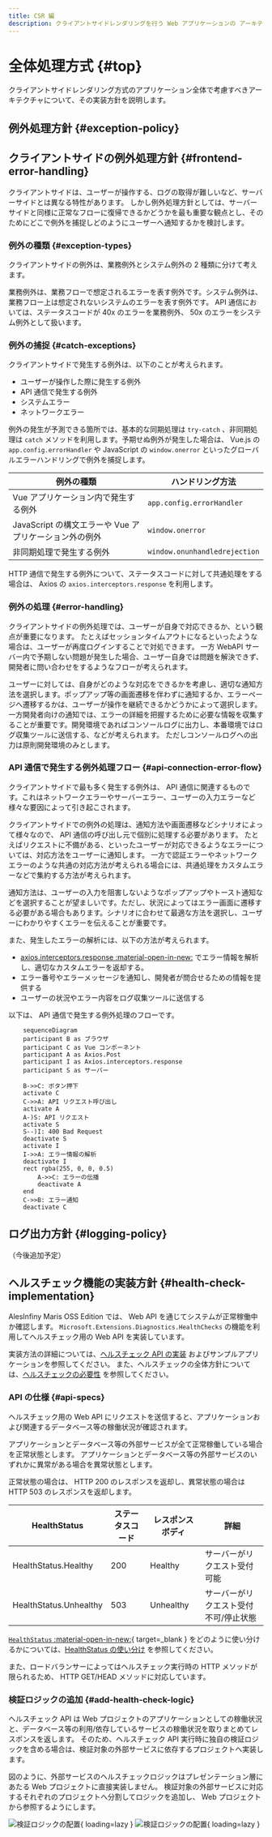 ```yaml
---
title: CSR 編
description: クライアントサイドレンダリングを行う Web アプリケーションの アーキテクチャについて解説します。
---
```


# 全体処理方式 {#top}

クライアントサイドレンダリング方式のアプリケーション全体で考慮すべきアーキテクチャについて、その実装方針を説明します。

## 例外処理方針 {#exception-policy}

<!-- ## サーバーサイドの例外処理 -->

## クライアントサイドの例外処理方針 {#frontend-error-handling}

クライアントサイドは、ユーザーが操作する、ログの取得が難しいなど、サーバーサイドとは異なる特性があります。
しかし例外処理方針としては、サーバーサイドと同様に正常なフローに復帰できるかどうかを最も重要な観点とし、そのためにどこで例外を捕捉しどのようにユーザーへ通知するかを検討します。

### 例外の種類 {#exception-types}

クライアントサイドの例外は、業務例外とシステム例外の 2 種類に分けて考えます。

業務例外は、業務フローで想定されるエラーを表す例外です。システム例外は、業務フロー上は想定されないシステムのエラーを表す例外です。
API 通信においては、ステータスコードが 40x のエラーを業務例外、 50x のエラーをシステム例外として扱います。

### 例外の捕捉 {#catch-exceptions}

クライアントサイドで発生する例外は、以下のことが考えられます。

- ユーザーが操作した際に発生する例外
- API 通信で発生する例外
- システムエラー
- ネットワークエラー

例外の発生が予測できる箇所では、基本的な同期処理は `try-catch` 、非同期処理は `catch` メソッドを利用します。予期せぬ例外が発生した場合は、 Vue.js の `app.config.errorHandler` や JavaScript の `window.onerror` といったグローバルエラーハンドリングで例外を捕捉します。

| 例外の種類                                            | ハンドリング方法              |
| ---------------------------------------------------- | ----------------------------- |
| Vue アプリケーション内で発生する例外                   | `app.config.errorHandler`    |
| JavaScript の構文エラーや Vue アプリケーション外の例外 | `window.onerror`             |
| 非同期処理で発生する例外                              | `window.onunhandledrejection` |

HTTP 通信で発生する例外について、ステータスコードに対して共通処理をする場合は、 Axios の `axios.interceptors.response` を利用します。

### 例外の処理 {#error-handling}

クライアントサイドの例外処理では、ユーザーが自身で対応できるか、という観点が重要になります。
たとえばセッションタイムアウトになるといったような場合は、ユーザーが再度ログインすることで対処できます。
一方 WebAPI サーバー内で予期しない問題が発生した場合、ユーザー自身では問題を解決できず、開発者に問い合わせをするようなフローが考えられます。

ユーザーに対しては、自身がどのような対応をできるかを考慮し、適切な通知方法を選択します。ポップアップ等の画面遷移を伴わずに通知するか、エラーページへ遷移するかは、ユーザーが操作を継続できるかどうかによって選択します。
一方開発者向けの通知では、エラーの詳細を把握するために必要な情報を収集することが重要です。開発環境であればコンソールログに出力し、本番環境ではログ収集ツールに送信する、などが考えられます。
ただしコンソールログへの出力は原則開発環境のみとします。

### API 通信で発生する例外処理フロー {#api-connection-error-flow}

クライアントサイドで最も多く発生する例外は、 API 通信に関連するものです。これはネットワークエラーやサーバーエラー、ユーザーの入力エラーなど様々な要因によって引き起こされます。

クライアントサイドでの例外の処理は、通知方法や画面遷移などシナリオによって様々なので、 API 通信の呼び出し元で個別に処理する必要があります。
たとえばリクエストに不備がある、といったユーザーが対応できるようなエラーについては、対応方法をユーザーに通知します。
一方で認証エラーやネットワークエラーのような共通の対応方法が考えられる場合には、共通処理をカスタムエラーなどで集約する方法が考えられます。

通知方法は、ユーザーの入力を阻害しないようなポップアップやトースト通知などを選択することが望ましいです。ただし、状況によってはエラー画面に遷移する必要がある場合もあります。シナリオに合わせて最適な方法を選択し、ユーザーにわかりやすくエラーを伝えることが重要です。

また、発生したエラーの解析には、以下の方法が考えられます。

- [axios.interceptors.response :material-open-in-new:](https://axios-http.com/ja/docs/interceptors) でエラー情報を解析し、適切なカスタムエラーを返却する。
- エラー番号やエラーメッセージを通知し、開発者が問合せるための情報を提供する
- ユーザーの状況やエラー内容をログ収集ツールに送信する

以下は、 API 通信で発生する例外処理のフローです。

```mermaid
    sequenceDiagram
    participant B as ブラウザ
    participant C as Vue コンポーネント
    participant A as Axios.Post
    participant I as Axios.interceptors.response
    participant S as サーバー
    
    B->>C: ボタン押下
    activate C
    C->>A: API リクエスト呼び出し
    activate A
    A-)S: API リクエスト
    activate S
    S--)I: 400 Bad Request
    deactivate S
    activate I
    I->>A: エラー情報の解析
    deactivate I
    rect rgba(255, 0, 0, 0.5)
        A->>C: エラーの伝播
        deactivate A
    end
    C->>B: エラー通知
    deactivate C
```

## ログ出力方針 {#logging-policy}

（今後追加予定）

<!-- ### トランザクション管理 -->

<!-- ## 入力値検査方針 {#validation-policy} -->

<!-- ### セキュリティ対策 -->

## ヘルスチェック機能の実装方針 {#health-check-implementation}

AlesInfiny Maris OSS Edition では、 Web API を通じてシステムが正常稼働中か確認します。
`Microsoft.Extensions.Diagnostics.HealthChecks` の機能を利用してヘルスチェック用の Web API を実装しています。

実装方法の詳細については、[ヘルスチェック API の実装](../../guidebooks/how-to-develop/dotnet/health-check-api.md) およびサンプルアプリケーションを参照してください。
また、ヘルスチェックの全体方針については、[ヘルスチェックの必要性](../overview/dotnet-application-processing-system/health-check-necessity.md) を参照してください。

### API の仕様 {#api-specs}

ヘルスチェック用の Web API にリクエストを送信すると、アプリケーションおよび関連するデータベース等の稼働状況が確認されます。

アプリケーションとデータベース等の外部サービスが全て正常稼働している場合を正常状態とします。
アプリケーションとデータベース等の外部サービスのいずれかに異常がある場合を異常状態とします。

正常状態の場合は、 HTTP 200 のレスポンスを返却し、異常状態の場合は HTTP 503 のレスポンスを返却します。

|      HealthStatus      | ステータスコード | レスポンスボディ |                   詳細                   |
| ---------------------- | ---------------- | ---------------- | ---------------------------------------- |
| HealthStatus.Healthy   | 200              | Healthy          | サーバーがリクエスト受付可能             |
| HealthStatus.Unhealthy | 503              | Unhealthy        | サーバーがリクエスト受付不可/停止状態   |

[`HealthStatus` :material-open-in-new:](https://learn.microsoft.com/ja-jp/dotnet/api/microsoft.extensions.diagnostics.healthchecks.healthstatus){ target=_blank } をどのように使い分けるかについては、[HealthStatus の使い分け](../../guidebooks/how-to-develop/dotnet/health-check-api.md#health-status) を参照してください。

また、ロードバランサーによってはヘルスチェック実行時の HTTP メソッドが限られるため、 HTTP GET/HEAD メソッドに対応しています。

### 検証ロジックの追加 {#add-health-check-logic}

ヘルスチェック API は Web プロジェクトのアプリケーションとしての稼働状況と、データベース等の利用/依存しているサービスの稼働状況を取りまとめてレスポンスを返します。
そのため、ヘルスチェック API 実行時に独自の検証ロジックを含める場合は、検証対象の外部サービスに依存するプロジェクトへ実装します。

図のように、外部サービスのヘルスチェックロジックはプレゼンテーション層にあたる Web プロジェクトに直接実装しません。
検証対象の外部サービスに対応するそれぞれのプロジェクトへ分割してロジックを追加し、 Web プロジェクトから参照するようにします。

![検証ロジックの配置](../../images/app-architecture/client-side-rendering/add-health-check-logic-light.png#only-light){ loading=lazy }
![検証ロジックの配置](../../images/app-architecture/client-side-rendering/add-health-check-logic-dark.png#only-dark){ loading=lazy }
